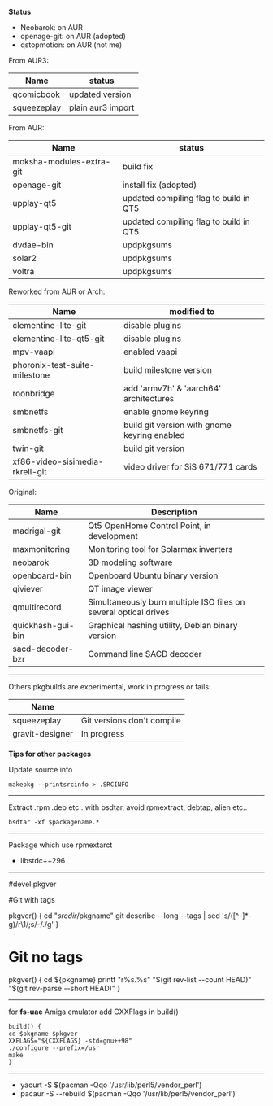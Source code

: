 **Status**

* Neobarok: on AUR
* openage-git: on AUR (adopted)
* qstopmotion: on AUR (not me)

From AUR3: 

| Name       | status            |
| ---------- | --------------- |
| qcomicbook | updated version |
| squeezeplay | plain aur3 import |

From AUR: 

| Name        | status                               |
| ----------- | ---------------------------------- |
| moksha-modules-extra-git | build fix |
| openage-git | install fix (adopted)                       |
| upplay-qt5      | updated compiling flag to build in QT5 |
| upplay-qt5-git  | updated compiling flag to build in QT5 |
| dvdae-bin   | updpkgsums                         |
| solar2      | updpkgsums                         |
| voltra      | updpkgsums                         |

Reworked from AUR or Arch:

| Name                     | modified to                    |
| ------------------------ | ----------------------- |
| clementine-lite-git     | disable plugins        |
| clementine-lite-qt5-git | disable plugins        |
| mpv-vaapi | enabled vaapi |
| phoronix-test-suite-milestone   | build milestone version |
| roonbridge | add 'armv7h' & 'aarch64' architectures |
| smbnetfs | enable gnome keyring |
| smbnetfs-git | build git version with gnome keyring enabled |
| twin-git | build git version |
| xf86-video-sisimedia-rkrell-git | video driver for SiS 671/771 cards |

Original:

| Name                  | Description                                     |
| --------------------- | --------------------------------------- |
| madrigal-git          | Qt5 OpenHome Control Point, in development               |
| maxmonitoring         | Monitoring tool for Solarmax inverters    |
| neobarok              | 3D modeling software                     |
| openboard-bin         | Openboard Ubuntu binary version          |
| qiviever              | QT image viewer                          |
| qmultirecord          | Simultaneously burn multiple ISO files on several optical drives |
| quickhash-gui-bin     | Graphical hashing utility, Debian binary version |
| sacd-decoder-bzr          | Command line SACD decoder                |

***

Others pkgbuilds are experimental, work in progress or fails:

| Name                     |                     |
| ------------------------ | ----------------------- |
| squeezeplay | Git versions don't compile |
| gravit-designer | In progress |


**Tips for other packages**

Update source info

    makepkg --printsrcinfo > .SRCINFO

***

Extract .rpm .deb etc.. with bsdtar, avoid rpmextract, debtap, alien etc..

    bsdtar -xf $packagename.*

***

Package which use rpmextarct

* libstdc++296

***

#devel pkgver

#Git with tags

pkgver() {
  cd "$srcdir/$pkgname"
  git describe --long --tags | sed 's/\([^-]*-g\)/r\1/;s/-/./g'
}

# Git no tags
pkgver() {
  cd ${pkgname}
  printf "r%s.%s" "$(git rev-list --count HEAD)" "$(git rev-parse --short HEAD)"
}

***

for **fs-uae** Amiga emulator add CXXFlags in build()

	build() {
	cd $pkgname-$pkgver
	XXFLAGS="${CXXFLAGS} -std=gnu++98"
	./configure --prefix=/usr
	make 
	}

***

* yaourt -S $(pacman -Qqo '/usr/lib/perl5/vendor_perl')
* pacaur -S --rebuild $(pacman -Qqo '/usr/lib/perl5/vendor_perl')
